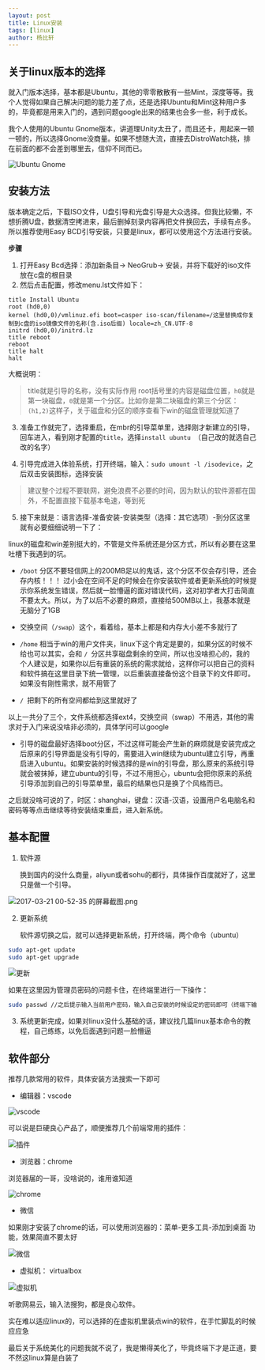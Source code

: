 ```yaml
---
layout: post
title: Linux安装
tags: [linux]
author: 杨比轩
---
```



## 关于linux版本的选择

就入门版本选择，基本都是Ubuntu，其他的零零散散有一些Mint，深度等等。我个人觉得如果自己解决问题的能力差了点，还是选择Ubuntu和Mint这种用户多的，毕竟都是用来入门的，遇到问题google出来的结果也会多一些，利于成长。

我个人使用的Ubuntu Gnome版本，讲道理Unity太丑了，而且还卡，用起来一顿一顿的，所以选择Gnome没商量。如果不想随大流，直接去DistroWatch挑，排在前面的都不会差到哪里去，信仰不同而已。


![Ubuntu Gnome](http://upload-images.jianshu.io/upload_images/1156415-e59e6fe7e5c0df16.png?imageMogr2/auto-orient/strip%7CimageView2/2/w/1240)


## 安装方法

版本确定之后，下载ISO文件，U盘引导和光盘引导是大众选择。但我比较懒，不想折腾U盘，数据清空拷进来，最后删掉刻录内容再把文件换回去，手续有点多。所以推荐使用Easy BCD引导安装，只要是linux，都可以使用这个方法进行安装。

**步骤** 
1. 打开Easy Bcd选择：添加新条目-> NeoGrub-> 安装，并将下载好的iso文件放在c盘的根目录
2. 然后点击配置，修改menu.lst文件如下：

```
title Install Ubuntu
root (hd0,0)
kernel (hd0,0)/vmlinuz.efi boot=casper iso-scan/filename=/这里替换成你复制到c盘的iso镜像文件的名称(含.iso后缀) locale=zh_CN.UTF-8
initrd (hd0,0)/initrd.lz
title reboot
reboot
title halt
halt
```
大概说明：
> title就是引导的名称，没有实际作用
> root括号里的内容是磁盘位置，`h0`就是第一块磁盘，`0`就是第一个分区。比如你是第二块磁盘的第三个分区：`(h1,2)`这样子，关于磁盘和分区的顺序查看下win的磁盘管理就知道了

3. 准备工作就完了，选择重启，在mbr的引导菜单里，选择刚才新建立的引导，回车进入，看到刚才配置的`title`，选择`install ubuntu `（自己改的就选自己改的名字）

4. 引导完成进入体验系统，打开终端，输入：`sudo umount -l /isodevice`，之后双击安装图标，选择安装

> 建议整个过程不要联网，避免浪费不必要的时间，因为默认的软件源都在国外，不配置直接下载基本龟速，等到死

5. 接下来就是：语言选择-准备安装-安装类型（选择：其它选项）-到分区这里就有必要细细说明一下了：

linux的磁盘和win差别挺大的，不管是文件系统还是分区方式，所以有必要在这里吐槽下我遇到的坑。

- `/boot` 分区不要轻信网上的200MB足以的鬼话，这个分区不仅会存引导，还会存内核！！！ 过小会在空间不足的时候会在你安装软件或者更新系统的时候提示你系统发生错误，然后就一脸懵逼的面对错误代码，这对初学者大打击简直不要太大。所以，为了以后不必要的麻烦，直接给500MB以上，我基本就是无脑分了1GB

- 交换空间（`/swap`）这个，看着给，基本上都是和内存大小差不多就行了
- `/home` 相当于win的用户文件夹，linux下这个肯定是要的，如果分区的时候不给也可以其实，会和 `/ `分区共享磁盘剩余的空间，所以也没啥担心的，我的个人建议是，如果你以后有重装的系统的需求就给，这样你可以把自己的资料和软件搞在这里目录下统一管理，以后重装直接备份这个目录下的文件即可。如果没有刚性需求，就不用管了
- `/ `把剩下的所有空间都给到这里就好了

以上一共分了三个，文件系统都选择ext4，交换空间（swap）不用选，其他的需求对于入门来说没啥非必须的，具体学问可以google

- 引导的磁盘最好选择boot分区，不过这样可能会产生新的麻烦就是安装完成之后原来的引导界面是没有引导的，需要进入win继续为ubuntu建立引导，再重启进入ubuntu。如果安装的时候选择的是win的引导盘，那么原来的系统引导就会被抹掉，建立ubuntu的引导，不过不用担心，ubuntu会把你原来的系统引导添加到自己的引导菜单里，最后的结果也只是换了个风格而已。

之后就没啥可说的了，时区：shanghai，键盘：汉语-汉语，设置用户名电脑名和密码等等点击继续等待安装结束重启，进入新系统。

## 基本配置
1. 软件源

    换到国内的没什么商量，aliyun或者sohu的都行，具体操作百度就好了，这里只是做一个引导。

![2017-03-21 00-52-35 的屏幕截图.png](http://upload-images.jianshu.io/upload_images/1156415-9e5122bb4842d7a4.png?imageMogr2/auto-orient/strip%7CimageView2/2/w/1240)

2. 更新系统

    软件源切换之后，就可以选择更新系统，打开终端，两个命令（ubuntu）

```sh
sudo apt-get update
sudo apt-get upgrade
```


![更新](http://upload-images.jianshu.io/upload_images/1156415-c737eacdc5935266.png?imageMogr2/auto-orient/strip%7CimageView2/2/w/1240)


如果在这里因为管理员密码的问题卡住，在终端里进行一下操作：

```sh
sudo passwd //之后提示输入当前用户密码，输入自己安装的时候设定的密码即可（终端下输入密码是不可见的，所以不要怀疑自己有没有按对，实在不确定，多安自己backspace重来）完事之后就可以为root用户设定一个新的密码了，其实这个操作就是修改默认的随机root用户的密码
```

3. 系统更新完成，如果对linux没什么基础的话，建议找几篇linux基本命令的教程，自己练练，以免后面遇到问题一脸懵逼

## 软件部分

推荐几款常用的软件，具体安装方法搜索一下即可
- 编辑器：vscode

![vscode](http://upload-images.jianshu.io/upload_images/1156415-cb647a4110714d4f.png?imageMogr2/auto-orient/strip%7CimageView2/2/w/1240)

可以说是巨硬良心产品了，顺便推荐几个前端常用的插件：

![插件](http://upload-images.jianshu.io/upload_images/1156415-c3231a69a817431c.png?imageMogr2/auto-orient/strip%7CimageView2/2/w/1240)



- 浏览器：chrome

浏览器届的一哥，没啥说的，谁用谁知道


![chrome](http://upload-images.jianshu.io/upload_images/1156415-ded2d6420117d7d7.png?imageMogr2/auto-orient/strip%7CimageView2/2/w/1240)


 - 微信

 如果刚才安装了chrome的话，可以使用浏览器的：菜单-更多工具-添加到桌面 功能，效果简直不要太好

![微信](http://upload-images.jianshu.io/upload_images/1156415-e3aa155f421cdb34.jpg?imageMogr2/auto-orient/strip%7CimageView2/2/w/1240)


- 虚拟机： virtualbox


![虚拟机](http://upload-images.jianshu.io/upload_images/1156415-96b2c316ff15ce2e.png?imageMogr2/auto-orient/strip%7CimageView2/2/w/1240)

听歌网易云，输入法搜狗，都是良心软件。

实在难以适应linux的，可以选择的在虚拟机里装点win的软件，在手忙脚乱的时候应应急

最后关于系统美化的问题我就不说了，我是懒得美化了，毕竟终端下才是正道，要不然这linux算是白装了